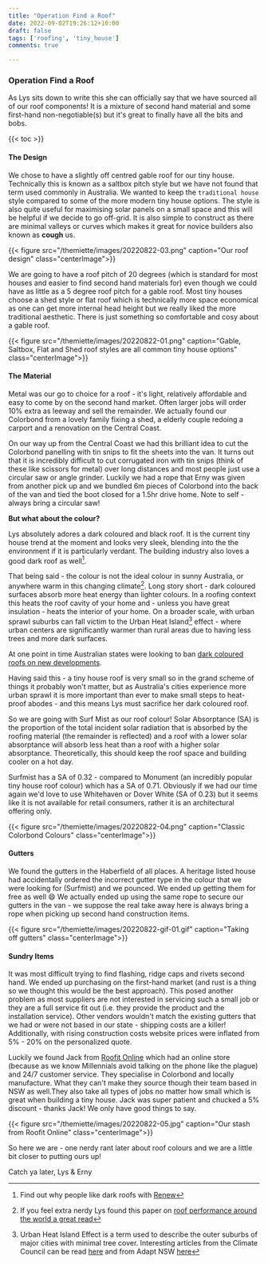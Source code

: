 ```yaml
---
title: "Operation Find a Roof"
date: 2022-09-02T19:26:12+10:00
draft: false
tags: ['roofing', 'tiny_house']
comments: true

---
```


### Operation Find a Roof

As Lys sits down to write this she can officially say that we have sourced all of our roof components! It is a mixture of second hand material and some first-hand non-negotiable(s) but it's great to finally have all the bits and bobs.  

{{< toc >}}

#### The Design
We chose to have a slightly off centred gable roof for our tiny house. Technically this is known as a saltbox pitch style but we have not found that term used commonly in Australia. We wanted to keep the `traditional house` style compared to some of the more modern tiny house options. The style is also quite useful for maximising solar panels on a small space and this will be helpful if we decide to go off-grid. It is also simple to construct as there are minimal valleys or curves which makes it great for novice builders also known as **cough** us.

{{< figure src="/themiette/images/20220822-03.png" caption="Our roof design" class="centerImage">}}

We are going to have a roof pitch of 20 degrees (which is standard for most houses and easier to find second hand materials for) even though we could have as little as a 5 degree roof pitch for a gable roof. Most tiny houses choose a shed style or flat roof which is technically more space economical as one can get more internal head height but we really liked the more traditional aesthetic. There is just something so comfortable and cosy about a gable roof.

{{< figure src="/themiette/images/20220822-01.png" caption="Gable, Saltbox, Flat and Shed roof styles are all common tiny house options" class="centerImage">}}

#### The Material
Metal was our go to choice for a roof - it's light, relatively affordable and easy to come by on the second hand market. Often larger jobs will order 10% extra as leeway and sell the remainder. We actually found our Colorbond from a lovely family fixing a shed, a elderly couple redoing a carport and a renovation on the Central Coast. 

On our way up from the Central Coast we had this brilliant idea to cut the Colorbond panelling with tin snips to fit the sheets into the van. It turns out that it is incredibly difficult to cut corrugated iron with tin snips (think of these like scissors for metal) over long distances and most people just use a circular saw or angle grinder. Luckily we had a rope that Erny was given from another pick up and we bundled 6m pieces of Colorbond into the back of the van and tied the boot closed for a 1.5hr drive home. Note to self - always bring a circular saw!

**But what about the colour?** 

Lys absolutely adores a dark coloured and black roof. It is the current tiny house trend at the moment and looks very sleek, blending into the the environment if it is particularly verdant. The building industry also loves a good dark roof as well[^1].

That being said - the colour is not the ideal colour in sunny Australia, or anywhere warm in this changing climate[^2]. Long story short - dark coloured surfaces absorb more heat energy than lighter colours. In a roofing context this heats the roof cavity of your home and - unless you have great insulation - heats the interior of your home. On a broader scale, with urban sprawl suburbs can fall victim to the Urban Heat Island[^3] effect - where urban centers are significantly warmer than rural areas due to having less trees and more dark surfaces. 

At one point in time Australian states were looking to ban [dark coloured roofs on new developments](https://www.theguardian.com/australia-news/2021/nov/17/dark-roofs-to-be-banned-in-nsw-planning-minister-says). 

Having said this - a tiny house roof is very small so in the grand scheme of things it probably won't matter, but as Australia's cities experience more urban sprawl it is more important than ever to make small steps to heat-proof abodes - and this means Lys must sacrifice her dark coloured roof. 

So we are going with Surf Mist as our roof colour! Solar Absorptance (SA) is the proportion of the total incident solar radiation that is absorbed by the roofing material (the remainder is reflected) and a roof with a lower solar absorptance will absorb less heat than a roof with a higher solar absorptance. Theoretically, this should keep the roof space and building cooler on a hot day.

Surfmist has a SA of 0.32 - compared to Monument (an incredibly popular tiny house roof colour) which has a SA of 0.71. Obviously if we had our time again we'd love to use Whitehaven or Dover White (SA of 0.23) but it seems like it is not available for retail consumers, rather it is an architectural offering only. 

{{< figure src="/themiette/images/20220822-04.png" caption="Classic Colorbond Colours" class="centerImage">}}

#### Gutters
We found the gutters in the Haberfield of all places. A heritage listed house had accidentally ordered the incorrect gutter type in the colour that we were looking for (Surfmist) and we pounced. We ended up getting them for free as well :smile: We actually ended up using the same rope to secure our gutters in the van - we suppose the real take away here is always bring a rope when picking up second hand construction items. 

{{< figure src="/themiette/images/20220822-gif-01.gif" caption="Taking off gutters" class="centerImage">}}

#### Sundry Items
It was most difficult trying to find flashing, ridge caps and rivets second hand. We ended up purchasing on the first-hand market (and rust is a thing so we thought this would be the best approach). This posed another problem as most suppliers are not interested in servicing such a small job or they are a full service fit out (i.e. they provide the product and the installation service). Other vendors wouldn't match the existing gutters that we had or were not based in our state - shipping costs are a killer! Additionally, with rising construction costs website prices were inflated from 5% - 20% on the personalized quote.

Luckily we found Jack from [Roofit Online](https://roofit.online/) which had an online store (because as we know Millennials avoid talking on the phone like the plague) and 24/7 customer service. They specialise in Colorbond and locally manufacture. What they can't make they source though their team based in NSW as well.They also take all types of jobs no matter how small which is great when building a tiny house. Jack was super patient and chucked a 5% discount - thanks Jack! We only have good things to say. 

{{< figure src="/themiette/images/20220822-05.jpg" caption="Our stash from Roofit Online" class="centerImage">}}



So here we are - one nerdy rant later about roof colours and we are a little bit closer to putting ours up!

Catch ya later,
Lys & Erny

[^1]: Find out why people like dark roofs with [Renew](https://renew.org.au/renew-magazine/building-materials/its-not-all-black-and-white-why-roof-colour-matters/)
[^2]: If you feel extra nerdy Lys found this paper on [roof performance around the world a great read](https://www.researchgate.net/publication/350335421_A_Study_on_the_Comparative_Review_of_Cool_Roof_Thermal_Performance_in_Various_Regions)
[^3]: Urban Heat Island Effect is a term used to describe the outer suburbs of major cities with minimal tree cover. Interesting articles from the Climate Council can be read [here](https://www.climatecouncil.org.au/urban-heat-island-effect-western-sydney/?atb=DSA01b&gclid=Cj0KCQjw9ZGYBhCEARIsAEUXITVWO2gR1W5SBWYAKvqOVPjeAbLmRn9_An42RJ-_Ia0Gw1CE25gcBpYaAmuSEALw_wcB) and from Adapt NSW [here](https://www.climatechange.environment.nsw.gov.au/urban-heat) 
